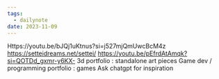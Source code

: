 ```yaml
---
tags:
  - dailynote
date: 2023-11-09
---
```

Https://youtu.be/bJQj1uKtnus?si=j527mjQmUwcBcM4z
https://setteidreams.net/settei/
https://youtu.be/pEfrdAtAmqk?si=QOTDd_gxmr-y6KX-
3d portfolio : standalone art pieces
Game dev / programming portfolio : games
Ask chatgpt for inspiration